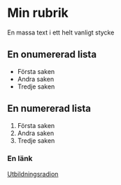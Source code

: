# Min rubrik

En massa text i ett helt 
vanligt stycke

## En onumererad lista

+ Första saken
+ Andra saken
+ Tredje saken

## En numererad lista 

1. Första saken
2. Andra saken
3. Tredje saken

### En länk
[Utbildningsradion](http://www.ur.se)